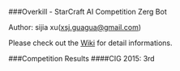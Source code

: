 
###Overkill - StarCraft AI Competition Zerg Bot

Author: sijia xu(xsj.guagua@gmail.com)

Please check out the [Wiki](https://github.com/sijiaxu/Overkill/wiki) for detail informations.

###Competition Results
####CIG 2015: 3rd
